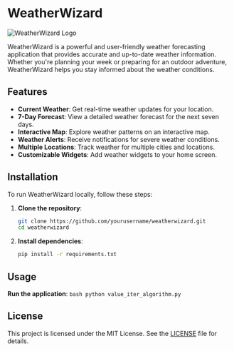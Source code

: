 # WeatherWizard

![WeatherWizard Logo](https://example.com/logo.png)

WeatherWizard is a powerful and user-friendly weather forecasting application that provides accurate and up-to-date weather information. Whether you're planning your week or preparing for an outdoor adventure, WeatherWizard helps you stay informed about the weather conditions.

## Features

- **Current Weather**: Get real-time weather updates for your location.
- **7-Day Forecast**: View a detailed weather forecast for the next seven days.
- **Interactive Map**: Explore weather patterns on an interactive map.
- **Weather Alerts**: Receive notifications for severe weather conditions.
- **Multiple Locations**: Track weather for multiple cities and locations.
- **Customizable Widgets**: Add weather widgets to your home screen.

## Installation

To run WeatherWizard locally, follow these steps:

1. **Clone the repository**:
    ```bash
    git clone https://github.com/yourusername/weatherwizard.git
    cd weatherwizard
    ```

2. **Install dependencies**:
    ```bash
    pip install -r requirements.txt
    ```

## Usage

**Run the application**:
    ```bash
    python value_iter_algorithm.py
    ```


## License

This project is licensed under the MIT License. See the [LICENSE](LICENSE) file for details.
